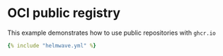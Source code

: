 # OCI public registry

This example demonstrates how to use public repositories with `ghcr.io`

```yaml title="helmwave.yml"
{% include "helmwave.yml" %}
```
